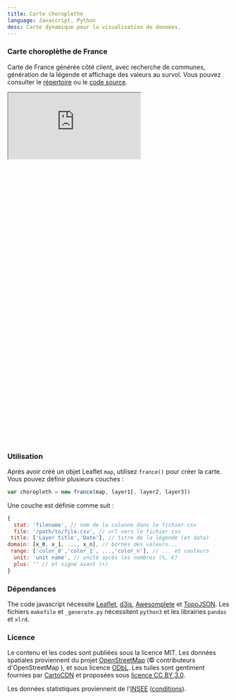 ```yaml
---
title: Carte choroplèthe
language: Javascript, Python
desc: Carte dynamique pour la visualisation de données.
---
```


### Carte choroplèthe de France

Carte de France générée côté client, avec recherche de communes, génération de la légende et affichage des valeurs au survol. Vous pouvez consulter le [répertoire](https://github.com/sylvaindurand/france-choropleth) ou le [code source](https://github.com/sylvaindurand/france-choropleth).

<div class="iframe"><div style="padding-bottom: 640px"><iframe src="https://sylvaindurand.github.io/france-choropleth/" scrolling="no"></iframe></div></div>

### Utilisation

Après avoir créé un objet Leaflet `map`, utilisez `france()` pour créer la carte. Vous pouvez définir plusieurs couches :

```js
var choropleth = new france(map, layer1[, layer2, layer3])
```

Une couche est définie comme suit :

```js
{
  stat: 'filename', // nom de la colonne dans le fichier csv
  file: '/path/to/file.csv', // url vers le fichier csv
 title: ['Layer title','Date'], // titre de la légende (et date)
domain: [x_0, x_1, ..., x_n], // bornes des valeurs...
 range: ['color_0','color_1', ...,'color_n'], // ... et couleurs
  unit: 'unit name', // unité après les nombres (%, €)
  plus: '' // et signe avant (+)
}
```

### Dépendances

The code javascript nécessite [Leaflet](https://github.com/Leaflet/Leaflet), [d3js](https://github.com/mbostock/d3), [Awesomplete](https://leaverou.github.io/awesomplete/) et [TopoJSON](https://github.com/mbostock/topojson).
Les fichiers `makefile` et `_generate.py` nécessitent `python3` et les librairies `pandas` et `xlrd`.


### Licence

Le contenu et les codes sont publiées sous la licence MIT. Les données spatiales proviennent du projet [OpenStreetMap](https://www.openstreetmap.org/)  (© contributeurs d'OpenStreetMap ), et sous licence [ODbL](http://opendatacommons.org/licenses/odbl/). Les tuiles sont gentiment fournies par [CartoCDN](https://cartodb.com/basemaps/) et proposées sous [licence CC BY 3.0](https://creativecommons.org/licenses/by/3.0/).

Les données statistiques proviennent de l'[INSEE](http://www.insee.fr/en/default.asp) ([conditions](http://www.insee.fr/en/service/default.asp?page=rediffusion/rediffusion.htm)).
